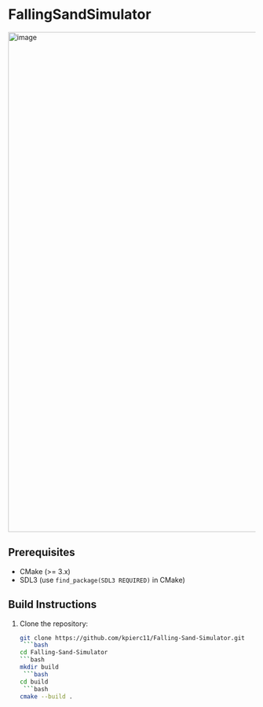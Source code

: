# FallingSandSimulator
<img width="1269" height="1017" alt="image" src="https://github.com/user-attachments/assets/0604237e-ef46-4795-9cf0-fe1c9e35333e" />

## Prerequisites

- CMake (>= 3.x)
- SDL3 (use `find_package(SDL3 REQUIRED)` in CMake)

## Build Instructions

1. Clone the repository:
   ```bash
   git clone https://github.com/kpierc11/Falling-Sand-Simulator.git
    ```bash
   cd Falling-Sand-Simulator
   ```bash
   mkdir build
    ```bash
   cd build
    ```bash
   cmake --build .


